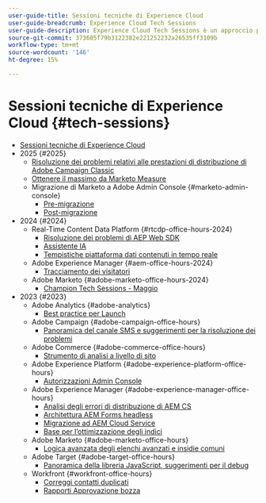 ```yaml
---
user-guide-title: Sessioni tecniche di Experience Cloud
user-guide-breadcrumb: Experience Cloud Tech Sessions
user-guide-description: Experience Cloud Tech Sessions è un approccio proattivo alla deviazione dei casi, che offre ai clienti webinar specifici sulle soluzioni.
source-git-commit: 373605f79b3122382e221252232a26535ff3109b
workflow-type: tm+mt
source-wordcount: '146'
ht-degree: 15%

---
```



# Sessioni tecniche di Experience Cloud {#tech-sessions}

+ [Sessioni tecniche di Experience Cloud](overview.md)
+ 2025 {#2025}
   + [Risoluzione dei problemi relativi alle prestazioni di distribuzione di Adobe Campaign Classic](2025/acc-delivery-performance.md)
   + [Ottenere il massimo da Marketo Measure](2025/getting-most-marketo-measure.md)
   + Migrazione di Marketo a Adobe Admin Console {#marketo-admin-console}
      + [Pre-migrazione](2025/marketo-pre-migration.md)
      + [Post-migrazione](2025/marketo-post-migration.md)
+ 2024 {#2024}
   + Real-Time Content Data Platform {#rtcdp-office-hours-2024}
      + [Risoluzione dei problemi di AEP Web SDK](2024/aep-web-sdk-troubleshooting.md)
      + [Assistente IA](2024/ai-assistant.md)
      + [Tempistiche piattaforma dati contenuti in tempo reale](2024/rtcdp-timings.md)
   + Adobe Experience Manager {#aem-office-hours-2024}
      + [Tracciamento dei visitatori](2024/tracking-visitors.md)
   + Adobe Marketo {#adobe-marketo-office-hours-2024}
      + [Champion Tech Sessions - Maggio](2024/champion-office-hours.md)
+ 2023 {#2023}
   + Adobe Analytics {#adobe-analytics}
      + [Best practice per Launch](2023/launch-best-practices.md)
   + Adobe Campaign {#adobe-campaign-office-hours}
      + [Panoramica del canale SMS e suggerimenti per la risoluzione dei problemi](2023/ac-sms-channel-overview.md)
   + Adobe Commerce {#adobe-commerce-office-hours}
      + [Strumento di analisi a livello di sito](2023/site-wide-analysis-tool.md)
   + Adobe Experience Platform {#adobe-experience-platform-office-hours}
      + [Autorizzazioni Admin Console](2023/aep-admin-console-permissions.md)
   + Adobe Experience Manager {#adobe-experience-manager-office-hours}
      + [Analisi degli errori di distribuzione di AEM CS](2023/aem-deployment-failures-analysis.md)
      + [Architettura AEM Forms headless](2023/aem-forms-headless-architecture.md)
      + [Migrazione ad AEM Cloud Service](2023/migration-aemcs.md)
      + [Base per l’ottimizzazione degli indici](2023/optimize-indexes-aemcs.md)
   + Adobe Marketo {#adobe-marketo-office-hours}
      + [Logica avanzata degli elenchi avanzati e insidie comuni](2023/marketo-common-pitfalls.md)
   + Adobe Target {#adobe-target-office-hours}
      + [Panoramica della libreria JavaScript, suggerimenti per il debug](2023/target-debugging-tips-and-tricks.md)
   + Workfront {#workfront-office-hours}
      + [Correggi contatti duplicati](2023/workfront-fix-duplicate-contacts.md)
      + [Rapporti Approvazione bozza](2023/workfront-proof-approval-reports.md)